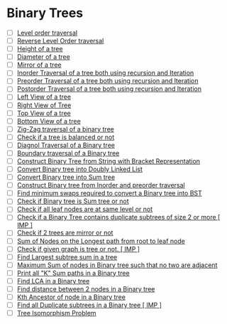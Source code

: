 # Binary Trees

- [ ] [Level order traversal](https://practice.geeksforgeeks.org/problems/level-order-traversal/1)
- [ ] [Reverse Level Order traversal](https://practice.geeksforgeeks.org/problems/reverse-level-order-traversal/1)                                                    
- [ ] [Height of a tree](https://practice.geeksforgeeks.org/problems/height-of-binary-tree/1)                                                                         
- [ ] [Diameter of a tree](https://practice.geeksforgeeks.org/problems/diameter-of-binary-tree/1)                                                                     
- [ ] [Mirror of a tree](https://www.geeksforgeeks.org/create-a-mirror-tree-from-the-given-binary-tree/)                                                              
- [ ] [Inorder Traversal of a tree both using recursion and Iteration](https://www.techiedelight.com/inorder-tree-traversal-iterative-recursive/)                     
- [ ] [Preorder Traversal of a tree both using recursion and Iteration](https://www.techiedelight.com/preorder-tree-traversal-iterative-recursive/)                   
- [ ] [Postorder Traversal of a tree both using recursion and Iteration](https://www.techiedelight.com/postorder-tree-traversal-iterative-recursive/)                 
- [ ] [Left View of a tree](https://practice.geeksforgeeks.org/problems/left-view-of-binary-tree/1)                                                                   
- [ ] [Right View of Tree](https://practice.geeksforgeeks.org/problems/right-view-of-binary-tree/1)                                                                   
- [ ] [Top View of a tree](https://practice.geeksforgeeks.org/problems/top-view-of-binary-tree/1)                                                                     
- [ ] [Bottom View of a tree](https://practice.geeksforgeeks.org/problems/bottom-view-of-binary-tree/1)                                                               
- [ ] [Zig-Zag traversal of a binary tree](https://practice.geeksforgeeks.org/problems/zigzag-tree-traversal/1)                                                       
- [ ] [Check if a tree is balanced or not](https://practice.geeksforgeeks.org/problems/check-for-balanced-tree/1)                                                     
- [ ] [Diagnol Traversal of a Binary tree](https://www.geeksforgeeks.org/diagonal-traversal-of-binary-tree/)                                                          
- [ ] [Boundary traversal of a Binary tree](https://practice.geeksforgeeks.org/problems/boundary-traversal-of-binary-tree/1)                                          
- [ ] [Construct Binary Tree from String with Bracket Representation](https://www.geeksforgeeks.org/construct-binary-tree-string-bracket-representation/)             
- [ ] [Convert Binary tree into Doubly Linked List](https://practice.geeksforgeeks.org/problems/binary-tree-to-dll/1)                                                 
- [ ] [Convert Binary tree into Sum tree](https://practice.geeksforgeeks.org/problems/transform-to-sum-tree/1)                                                        
- [ ] [Construct Binary tree from Inorder and preorder traversal](https://practice.geeksforgeeks.org/problems/construct-tree-1/1)                                     
- [ ] [Find minimum swaps required to convert a Binary tree into BST](https://www.geeksforgeeks.org/minimum-swap-required-convert-binary-tree-binary-search-tree/)    
- [ ] [Check if Binary tree is Sum tree or not](https://practice.geeksforgeeks.org/problems/sum-tree/1)                                                               
- [ ] [Check if all leaf nodes are at same level or not](https://practice.geeksforgeeks.org/problems/leaf-at-same-level/1)                                            
- [ ] [Check if a Binary Tree contains duplicate subtrees of size 2 or more \[ IMP \]](https://practice.geeksforgeeks.org/problems/duplicate-subtree-in-binary-tree/1)
- [ ] [Check if 2 trees are mirror or not](https://practice.geeksforgeeks.org/problems/check-mirror-in-n-ary-tree/0)                                                  
- [ ] [Sum of Nodes on the Longest path from root to leaf node](https://practice.geeksforgeeks.org/problems/sum-of-the-longest-bloodline-of-a-tree/1)                 
- [ ] [Check if given graph is tree or not. \[ IMP \]](https://www.geeksforgeeks.org/check-given-graph-tree/)                                                         
- [ ] [Find Largest subtree sum in a tree](https://www.geeksforgeeks.org/find-largest-subtree-sum-tree/)                                                              
- [ ] [Maximum Sum of nodes in Binary tree such that no two are adjacent](https://www.geeksforgeeks.org/maximum-sum-nodes-binary-tree-no-two-adjacent/)               
- [ ] [Print all "K" Sum paths in a Binary tree](https://www.geeksforgeeks.org/print-k-sum-paths-binary-tree/)                                                        
- [ ] [Find LCA in a Binary tree](https://practice.geeksforgeeks.org/problems/lowest-common-ancestor-in-a-binary-tree/1)                                              
- [ ] [Find distance between 2 nodes in a Binary tree](https://practice.geeksforgeeks.org/problems/min-distance-between-two-given-nodes-of-a-binary-tree/1)           
- [ ] [Kth Ancestor of node in a Binary tree](https://www.geeksforgeeks.org/kth-ancestor-node-binary-tree-set-2/)                                                     
- [ ] [Find all Duplicate subtrees in a Binary tree \[ IMP \]](https://practice.geeksforgeeks.org/problems/duplicate-subtrees/1)                                      
- [ ] [Tree Isomorphism Problem](https://practice.geeksforgeeks.org/problems/check-if-tree-is-isomorphic/1)                                                           